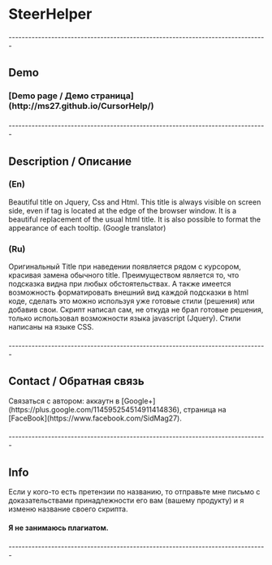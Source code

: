 SteerHelper
===========

<h6>-------------------------------------------------------------------------------</h6>
<h2>Demo</h2>
<h3>[Demo page / Демо страница](http://ms27.github.io/CursorHelp/)</h3>
<h6>-------------------------------------------------------------------------------</h6>
<h2>Description / Описание</h2>
<h3>(En)</h3>
  Beautiful title on Jquery, Css and Html. This title is always visible on screen side, even if tag is located at the edge of the browser window. It is a beautiful replacement of the usual html title. It is also possible to format the appearance of each tooltip. (Google translator)
<h3>(Ru)</h3>
  Оригинальный Title при наведении появляется рядом с курсором, красивая замена обычного title. Преимуществом является то, что подсказка видна при любых обстоятельствах. А также имеется возможность форматировать внешний вид каждой подсказки в html коде, сделать это можно используя уже готовые стили (решения) или добавив свои.
  Скрипт написал сам, не откуда не брал готовые решения, только использовал возможности языка javascript (Jquery). Стили написаны на языке CSS.
<h6>-------------------------------------------------------------------------------</h6>
<h2>Contact / Обратная связь</h2>
  Cвязаться с автором: аккаутн в [Google+](https://plus.google.com/114595254514911414836), страница на [FaceBook](https://www.facebook.com/SidMag27).
<h6>-------------------------------------------------------------------------------</h6>
<h2>Info</h2>
  Если у кого-то есть претензии по названию, то отправьте мне письмо с доказательствами принадлежности его вам (вашему продукту) и я изменю название своего скрипта.
<h4>Я не занимаюсь плагиатом.</h4>
<h6>-------------------------------------------------------------------------------</h6>
